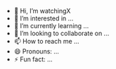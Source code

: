 - 👋 Hi, I’m watchingX
- 👀 I’m interested in ...
- 🌱 I’m currently learning ...
- 💞️ I’m looking to collaborate on ...
- 📫 How to reach me ...
- 😄 Pronouns: ...
- ⚡ Fun fact: ...

<!---
agrwatching/agrwatching is a ✨ special ✨ repository because its `README.md` (this file) appears on your GitHub profile.
You can click the Preview link to take a look at your changes.
--->
